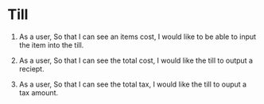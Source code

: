 Till
==============

1. As a user,
   So that I can see an items cost,
   I would like to be able to input the item into the till.

2. As a user,
   So that I can see the total cost,
   I would like the till to output a reciept.

3. As a user,
   So that I can see the total tax,
   I would like the till to ouput a tax amount.

 
